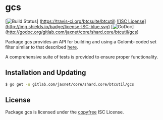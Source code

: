 gcs
==========

[![Build Status](http://img.shields.io/travis/btcsuite/btcutil.svg)]
(https://travis-ci.org/btcsuite/btcutil) [![ISC License]
(http://img.shields.io/badge/license-ISC-blue.svg)](http://copyfree.org)
[![GoDoc](https://godoc.org/gitlab.com/jaxnet/core/shard.core/btcutil/gcs?status.png)]
(http://godoc.org/gitlab.com/jaxnet/core/shard.core/btcutil/gcs)

Package gcs provides an API for building and using a Golomb-coded set filter
similar to that described [here](http://giovanni.bajo.it/post/47119962313/golomb-coded-sets-smaller-than-bloom-filters).

A comprehensive suite of tests is provided to ensure proper functionality.

## Installation and Updating

```bash
$ go get -u gitlab.com/jaxnet/core/shard.core/btcutil/gcs
```

## License

Package gcs is licensed under the [copyfree](http://copyfree.org) ISC
License.

